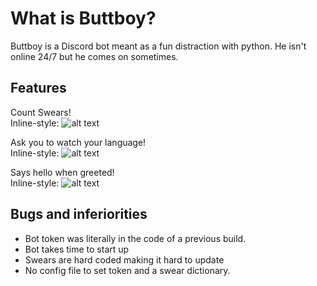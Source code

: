 # What is Buttboy?

Buttboy is a Discord bot meant as a fun distraction with python. He isn't online 24/7 but he comes on sometimes.

## Features

Count Swears!<br>
Inline-style: 
![alt text](https://i.imgur.com/xIDd5C8.png "Buttboy counting swears")

Ask you to watch your language!<br>
Inline-style: 
![alt text](https://i.imgur.com/wVKvEpI.png "Buttboy asking you to be polite")

Says hello when greeted!<br>
Inline-style: 
![alt text](https://i.imgur.com/lC2iZUs.png "Buttboy asking you to be polite")

## Bugs and inferiorities

* Bot token was literally in the code of a previous build. 
* Bot takes time to start up 
* Swears are hard coded making it hard to update
* No config file to set token and a swear dictionary. 